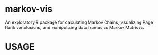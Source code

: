 # markov-vis
An exploratory R package for calculating Markov Chains, visualizing Page Rank conclusions, and manipulating data frames as Markov Matrices.


# USAGE
